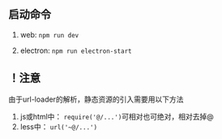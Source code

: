 ## 启动命令
1. web: `npm run dev`

2. electron: `npm run electron-start`

## ！注意
由于url-loader的解析，静态资源的引入需要用以下方法
1. js或html中： `require('@/...')`可相对也可绝对，相对去掉@
2. less中： `url('~@/...')`
